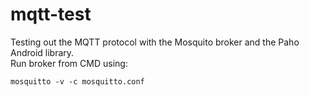 # mqtt-test
Testing out the MQTT protocol with the Mosquito broker and the Paho Android library.\
Run broker from CMD using:

```
mosquitto -v -c mosquitto.conf
```